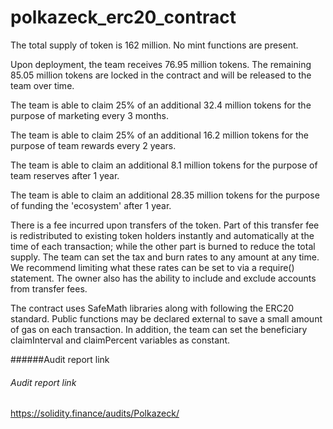 # polkazeck_erc20_contract

The total supply of token is 162 million. No mint functions are present.

Upon deployment, the team receives 76.95 million tokens. The remaining 85.05 million tokens are locked in the contract and will be released to the team over time.

The team is able to claim 25% of an additional 32.4 million tokens for the purpose of marketing every 3 months.

The team is able to claim 25% of an additional 16.2 million tokens for the purpose of team rewards every 2 years.

The team is able to claim an additional 8.1 million tokens for the purpose of team reserves after 1 year.

The team is able to claim an additional 28.35 million tokens for the purpose of funding the 'ecosystem' after 1 year.

There is a fee incurred upon transfers of the token. Part of this transfer fee is redistributed to existing token holders instantly and automatically at the time of each transaction; while the other part is burned to reduce the total supply.
The team can set the tax and burn rates to any amount at any time. We recommend limiting what these rates can be set to via a require() statement.
The owner also has the ability to include and exclude accounts from transfer fees.

The contract uses SafeMath libraries along with following the ERC20 standard.
Public functions may be declared external to save a small amount of gas on each transaction. In addition, the team can set the beneficiary claimInterval and claimPercent variables as constant.

######Audit report link
###### Audit report link
https://solidity.finance/audits/Polkazeck/
